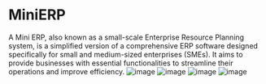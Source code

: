 # MiniERP
A Mini ERP, also known as a small-scale Enterprise Resource Planning system, is a simplified version of a comprehensive ERP software designed specifically for small and medium-sized enterprises (SMEs). It aims to provide businesses with essential functionalities to streamline their operations and improve efficiency.
![image](https://github.com/Emil1919/MiniERP/assets/79150108/541111c9-b3cd-45e1-b916-a9649126974b)
![image](https://github.com/Emil1919/MiniERP/assets/79150108/9a867275-4a6c-42a1-b794-f9708bd6bcc9)
![image](https://github.com/Emil1919/MiniERP/assets/79150108/ddeaa1ca-614d-4efc-afc5-674c50f4fc34)
![image](https://github.com/Emil1919/MiniERP/assets/79150108/f08b342d-549c-4ed3-bdfe-2f158f5f9d9d)

